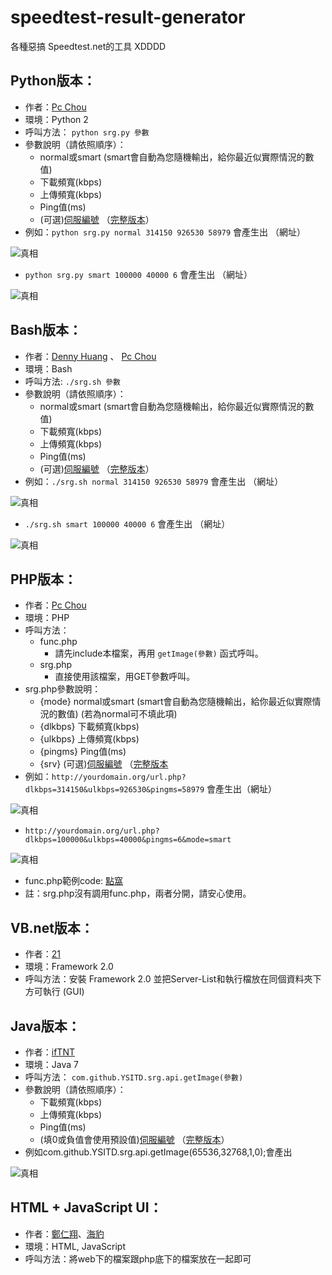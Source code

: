 speedtest-result-generator
===============

各種惡搞 Speedtest.net的工具 XDDDD

Python版本：
------------------

* 作者：[Pc Chou](http://about.me/pcchou)
* 環境：Python 2
* 呼叫方法： `python srg.py 參數`
* 參數說明（請依照順序）：
  * normal或smart (smart會自動為您隨機輸出，給你最近似實際情況的數值)
  * 下載頻寬(kbps)
  * 上傳頻寬(kbps)
  * Ping值(ms)
  * (可選)[伺服編號](http://paste.ubuntu.com/8410453/) （[完整版本](http://www.speedtest.net/speedtest-servers-static.php)）
* 例如：`python srg.py normal 314150 926530 58979` 會產生出 （網址）

![真相](http://www.speedtest.net/result/3781272742.png)

* `python srg.py smart 100000 40000 6` 會產生出 （網址）

![真相](http://www.speedtest.net/result/3783836539.png)

Bash版本：
------------------

* 作者：[Denny Huang](https://github.com/denny0223) 、 [Pc Chou](http://about.me/pcchou)
* 環境：Bash
* 呼叫方法: `./srg.sh 參數`
* 參數說明（請依照順序）：
  * normal或smart (smart會自動為您隨機輸出，給你最近似實際情況的數值)
  * 下載頻寬(kbps)
  * 上傳頻寬(kbps)
  * Ping值(ms)
  * (可選)[伺服編號](http://paste.ubuntu.com/8410453/) （[完整版本](http://www.speedtest.net/speedtest-servers-static.php)）
* 例如：`./srg.sh normal 314150 926530 58979` 會產生出 （網址）

![真相](http://www.speedtest.net/result/3782546990.png)

* `./srg.sh smart 100000 40000 6` 會產生出 （網址）

![真相](http://www.speedtest.net/result/3783838355.png)

PHP版本：
------------------

* 作者：[Pc Chou](http://about.me/pcchou)
* 環境：PHP
* 呼叫方法：
  * func.php
    * 請先include本檔案，再用 `getImage(參數)` 函式呼叫。
  * srg.php
    * 直接使用該檔案，用GET參數呼叫。
* srg.php參數說明：
  * {mode} normal或smart (smart會自動為您隨機輸出，給你最近似實際情況的數值) (若為normal可不填此項)
  * {dlkbps} 下載頻寬(kbps)
  * {ulkbps} 上傳頻寬(kbps)
  * {pingms} Ping值(ms)
  * {srv} (可選)[伺服編號](http://paste.ubuntu.com/8410453/) （[完整版本](http://www.speedtest.net/speedtest-servers-static.php)
* 例如：`http://yourdomain.org/url.php?dlkbps=314150&ulkbps=926530&pingms=58979` 會產生出（網址）

![真相](http://www.speedtest.net/result/3782546990.png)

* `http://yourdomain.org/url.php?dlkbps=100000&ulkbps=40000&pingms=6&mode=smart`

![真相](http://www.speedtest.net/result/3783848922.png)

* func.php範例code: [點窩](http://pastebin.com/FUnA0G0F)
* 註：srg.php沒有調用func.php，兩者分開，請安心使用。

VB.net版本：
------------------

* 作者：[21](http://home.gamer.com.tw/X21999125X)
* 環境：Framework 2.0
* 呼叫方法：安裝 Framework 2.0 並把Server-List和執行檔放在同個資料夾下方可執行 (GUI)

Java版本：
------------------

* 作者：[ifTNT](http://home.gamer.com.tw/homeindex.php?owner=happyjohn369)
* 環境：Java 7
* 呼叫方法： `com.github.YSITD.srg.api.getImage(參數)`
* 參數說明（請依照順序）：
  * 下載頻寬(kbps)
  * 上傳頻寬(kbps)
  * Ping值(ms)
  * (填0或負值會使用預設值)[伺服編號](http://paste.ubuntu.com/8410453/) （[完整版本](http://www.speedtest.net/speedtest-servers-static.php)）
* 例如com.github.YSITD.srg.api.getImage(65536,32768,1,0);會產出

![真相](http://www.speedtest.net/result/3783897856.png)

HTML + JavaScript UI：
------------------
* 作者：[鄭仁翔](https://github.com/james58899)、[海豹](http://about.me/seadog007)
* 環境：HTML, JavaScript
* 呼叫方法：將web下的檔案跟php底下的檔案放在一起即可
